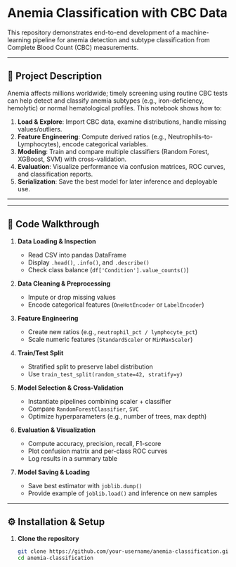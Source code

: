 # Anemia Classification with CBC Data

This repository demonstrates end-to-end development of a machine-learning pipeline for anemia detection and subtype classification from Complete Blood Count (CBC) measurements.

---

## 📄 Project Description

Anemia affects millions worldwide; timely screening using routine CBC tests can help detect and classify anemia subtypes (e.g., iron-deficiency, hemolytic) or normal hematological profiles. This notebook shows how to:

1. **Load & Explore**: Import CBC data, examine distributions, handle missing values/outliers.  
2. **Feature Engineering**: Compute derived ratios (e.g., Neutrophils-to-Lymphocytes), encode categorical variables.  
3. **Modeling**: Train and compare multiple classifiers (Random Forest, XGBoost, SVM) with cross-validation.  
4. **Evaluation**: Visualize performance via confusion matrices, ROC curves, and classification reports.  
5. **Serialization**: Save the best model for later inference and deployable use.

---


---

## 🧩 Code Walkthrough

1. **Data Loading & Inspection**  
   - Read CSV into pandas DataFrame  
   - Display `.head()`, `.info()`, and `.describe()`  
   - Check class balance (`df['Condition'].value_counts()`)

2. **Data Cleaning & Preprocessing**  
   - Impute or drop missing values  
   - Encode categorical features (`OneHotEncoder` or `LabelEncoder`)  

3. **Feature Engineering**  
   - Create new ratios (e.g., `neutrophil_pct / lymphocyte_pct`)  
   - Scale numeric features (`StandardScaler` or `MinMaxScaler`)  

4. **Train/Test Split**  
   - Stratified split to preserve label distribution  
   - Use `train_test_split(random_state=42, stratify=y)`

5. **Model Selection & Cross-Validation**  
   - Instantiate pipelines combining scaler + classifier  
   - Compare `RandomForestClassifier`,  `SVC` 
   - Optimize hyperparameters (e.g., number of trees, max depth)

6. **Evaluation & Visualization**  
   - Compute accuracy, precision, recall, F1-score  
   - Plot confusion matrix and per-class ROC curves  
   - Log results in a summary table

7. **Model Saving & Loading**  
   - Save best estimator with `joblib.dump()`  
   - Provide example of `joblib.load()` and inference on new samples

---

## ⚙️ Installation & Setup

1. **Clone the repository**  
   ```bash
   git clone https://github.com/your-username/anemia-classification.git
   cd anemia-classification
